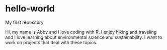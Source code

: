 # hello-world
My first repository

Hi, my name is Abby and I love coding with R. I enjoy hiking and traveling and I love learning about environmental science and sustainability. I want to work on projects that deal with these topics.
